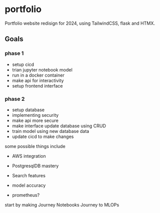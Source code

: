 # portfolio
Portfolio website redisign for 2024, using TailwindCSS, flask and HTMX.


## Goals
### phase 1
- setup cicd
- trian jupyter notebook model
- run in a docker container
- make api for interactivity
- setup frontend interface 

### phase 2
- setup database
- implementing security
- make api more secure
- make interface update database using CRUD
- train model using new database data
- update cicd to make changes


some possible things include 
- AWS integration
- PostgresqlDB mastery
- Search features
- model accuracy

- prometheus? 


start by making Journey Notebooks Journey to MLOPs